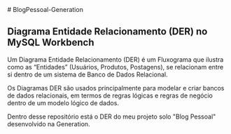 <!DOCTYPE html>
<html lang="pt-br">
  <head>
    <meta charset="UTF-8" />
# BlogPessoal-Generation
<h2>Diagrama Entidade Relacionamento (DER) no MySQL Workbench </h2>
<p>Um Diagrama Entidade Relacionamento (DER) é um Fluxograma que ilustra como as “Entidades” (Usuários, Produtos, Postagens), se relacionam entre si dentro de um sistema de Banco de Dados Relacional.</p>
Os Diagramas DER são usados principalmente para modelar e criar bancos de dados relacionais, em termos de regras lógicas e regras de negócio dentro de um modelo lógico de dados.
<p>Dentro desse repositório está o DER do meu projeto solo "Blog Pessoal" desenvolvido na Generation.</p>
